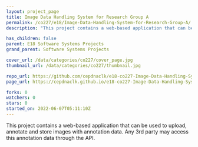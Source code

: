```yaml
---
layout: project_page
title: Image Data Handling System for Research Group A
permalink: /co227/e18/Image-Data-Handling-System-for-Research-Group-A/
description: "This project contains a web-based application that can be used to upload, annotate and store images with annotation data. Any 3rd party may access this annotation data through the API. "

has_children: false
parent: E18 Software Systems Projects
grand_parent: Software Systems Projects

cover_url: /data/categories/co227/cover_page.jpg
thumbnail_url: /data/categories/co227/thumbnail.jpg

repo_url: https://github.com/cepdnaclk/e18-co227-Image-Data-Handling-System-for-Research-Group-A
page_url: https://cepdnaclk.github.io/e18-co227-Image-Data-Handling-System-for-Research-Group-A

forks: 0
watchers: 0
stars: 0
started_on: 2022-06-07T05:11:10Z
---
```

This project contains a web-based application that can be used to upload, annotate and store images with annotation data. Any 3rd party may access this annotation data through the API. 

